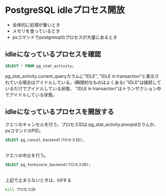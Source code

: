 PostgreSQL idleプロセス開放
===

- 全体的に処理が重いとき
- メモリを食っているとき
- psコマンドでpostgresqlのプロセスが大量にあるとき


## idleになっているプロセスを確認 

``` sql
SELECT * FROM pg_stat_activity;
```
pg_stat_activity.current_queryカラムに"IDLE", "IDLE in transaction"と表示されている場合はアイドルしている。(瞬間的なものはよくある)
"IDLE"は接続しているだけでアイドルしている状態、
"IDLE in transaction"はトランザクション中でアイドルしている状態。


## idleになっているプロセスを開放する
クエリのキャンセルを行う。プロセスIDは pg_stat_activity.procpidカラムか、psコマンドのPID。

``` sql
SELECT pg_cancel_backend(プロセスID);
```
<br>
クエリの中止を行う。

``` sql
SELECT pg_terminate_backend(プロセスID);
```

<br>
上記で止まらないときは、killする

``` sh
kill プロセスID
```


